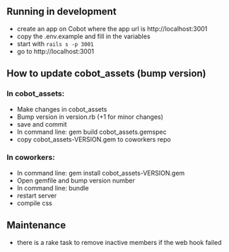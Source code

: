 ## Running in development


* create an app on Cobot where the app url is http://localhost:3001
* copy the .env.example and fill in the variables
* start with `rails s -p 3001`
* go to http://localhost:3001

## How to update cobot_assets (bump version)

### In cobot_assets:

* Make changes in cobot_assets
* Bump version in version.rb (+1 for minor changes)
* save and commit
* In command line: gem build cobot_assets.gemspec
* copy cobot_assets-VERSION.gem to coworkers repo

### In coworkers:
* In command line: gem install cobot_assets-VERSION.gem
* Open gemfile and bump version number
* In command line: bundle
* restart server
* compile css

## Maintenance 
* there is a rake task to remove inactive members if the web hook failed